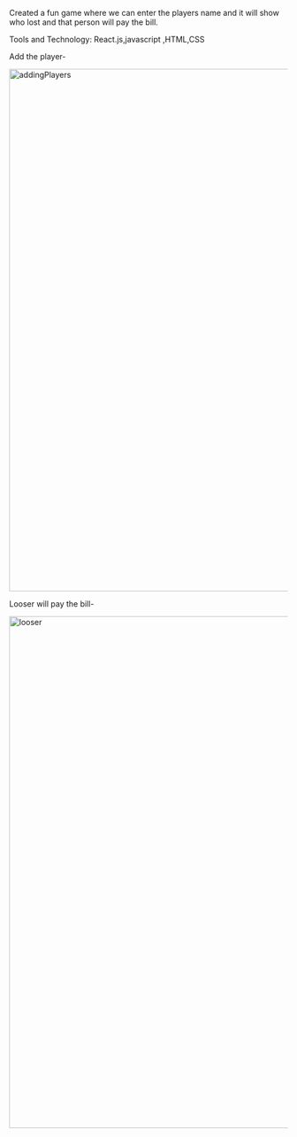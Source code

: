 Created a fun game where we can enter the players name and it will show who lost and that person will pay the bill.

Tools and Technology: React.js,javascript ,HTML,CSS


Add the player-

<img width="944" alt="addingPlayers" src="https://github.com/sakshisingh301/WhoPaysTheBillGame/assets/65009101/69be6d04-ac82-4d4d-834e-fa5ceab4e8f7">

<br />

Looser will pay the bill-

<img width="925" alt="looser" src="https://github.com/sakshisingh301/WhoPaysTheBillGame/assets/65009101/fbf08554-ce93-4663-9163-eb837c3c6d5b">

